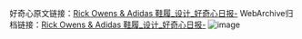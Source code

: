 好奇心原文链接：[Rick Owens & Adidas 鞋履_设计_好奇心日报-](https://www.qdaily.com/articles/8151.html)
WebArchive归档链接：[Rick Owens & Adidas 鞋履_设计_好奇心日报-](http://web.archive.org/web/20190623152209/https://www.qdaily.com/articles/8151.html)
![image](http://ww3.sinaimg.cn/large/007d5XDply1g3vauks0f6j30u039y7ff)